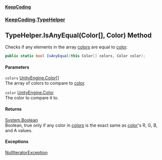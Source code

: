 #### [KeepCoding](index.md 'index')
### [KeepCoding](KeepCoding.md 'KeepCoding').[TypeHelper](TypeHelper.md 'KeepCoding.TypeHelper')
## TypeHelper.IsAnyEqual(Color[], Color) Method
Checks if any elements in the array [colors](TypeHelper.IsAnyEqual.o1+9GdY8.Kbaz97gQdqHUw.md#KeepCoding.TypeHelper.IsAnyEqual(Color...Color).colors 'KeepCoding.TypeHelper.IsAnyEqual(Color[], Color).colors') are equal to [color](TypeHelper.IsAnyEqual.o1+9GdY8.Kbaz97gQdqHUw.md#KeepCoding.TypeHelper.IsAnyEqual(Color...Color).color 'KeepCoding.TypeHelper.IsAnyEqual(Color[], Color).color').  
```csharp
public static bool IsAnyEqual(this Color[] colors, Color color);
```
#### Parameters
<a name='KeepCoding.TypeHelper.IsAnyEqual(Color...Color).colors'></a>
`colors` [UnityEngine.Color](https://docs.microsoft.com/en-us/dotnet/api/UnityEngine.Color 'UnityEngine.Color')[[]](https://docs.microsoft.com/en-us/dotnet/api/System.Array 'System.Array')  
The array of colors to compare to [color](TypeHelper.IsAnyEqual.o1+9GdY8.Kbaz97gQdqHUw.md#KeepCoding.TypeHelper.IsAnyEqual(Color...Color).color 'KeepCoding.TypeHelper.IsAnyEqual(Color[], Color).color').
  
<a name='KeepCoding.TypeHelper.IsAnyEqual(Color...Color).color'></a>
`color` [UnityEngine.Color](https://docs.microsoft.com/en-us/dotnet/api/UnityEngine.Color 'UnityEngine.Color')  
The color to compare it to.
  
#### Returns
[System.Boolean](https://docs.microsoft.com/en-us/dotnet/api/System.Boolean 'System.Boolean')  
Boolean, true only if any color in [colors](TypeHelper.IsAnyEqual.o1+9GdY8.Kbaz97gQdqHUw.md#KeepCoding.TypeHelper.IsAnyEqual(Color...Color).colors 'KeepCoding.TypeHelper.IsAnyEqual(Color[], Color).colors') is the exact same as [color](TypeHelper.IsAnyEqual.o1+9GdY8.Kbaz97gQdqHUw.md#KeepCoding.TypeHelper.IsAnyEqual(Color...Color).color 'KeepCoding.TypeHelper.IsAnyEqual(Color[], Color).color')'s R, G, B, and A values.
#### Exceptions
[NullIteratorException](NullIteratorException.md 'KeepCoding.Internal.NullIteratorException')  
